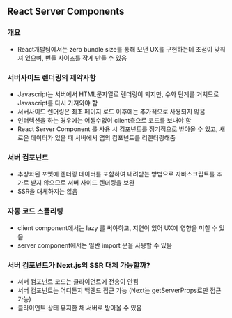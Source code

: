 ## React Server Components
### 개요
- React개발팀에서는 zero bundle size를 통해 모던 UX를 구현하는데 초점이 맞춰져 있으며, 번들 사이즈를 작게 만들 수 있음
### 서버사이드 렌더링의 제약사항
- Javascript는 서버에서 HTML문자열로 렌더링이 되지만, 수화 단계를 거치므로 Javascript를 다시 가져와야 함
- 서버사이드 렌더링은 최초 페이지 로드 이후에는 추가적으로 사용되지 않음
- 인터렉션을 하는 경우에는 어쩔수없이 client측으로 코드를 보내야 함
- React Server Component 를 사용 시 컴포넌트를 정기적으로 받아올 수 있고, 새로운 데이터가 있을 때 서버에서 앱의 컴포넌트를 리렌더링해줌
### 서버 컴포넌트
- 추상화된 포멧에 렌더링 데이터를 포함하여 내려받는 방법으로 자바스크립트를 추가로 받지 않으므로 서버 사이드 렌더링을 보완
- SSR을 대체하지는 않음
### 자동 코드 스플리팅
- client component에서는 lazy 를 써야하고, 지연이 있어 UX에 영향을 미칠 수 있음
- server component에서는 일반 import 문을 사용할 수 있음
### 서버 컴포넌트가 Next.js의 SSR 대체 가능할까?
- 서버 컴포넌트 코드는 클라이언트에 전송이 안됨
- 서버 컴포넌트는 어디든지 백엔드 접근 가능 (Next는 getServerProps로만 접근 가능)
- 클라이언트 상태 유지한 채 서버로 받아올 수 있음